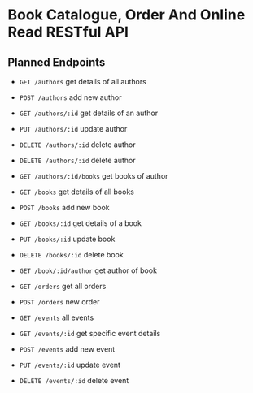 # Book Catalogue, Order And Online Read RESTful API

## Planned Endpoints
- `GET /authors` get details of all authors
- `POST /authors` add new author
- `GET /authors/:id` get details of an author
- `PUT /authors/:id` update author
- `DELETE /authors/:id` delete author
- `DELETE /authors/:id` delete author
- `GET /authors/:id/books` get books of author


- `GET /books` get details of all books
- `POST /books` add new book
- `GET /books/:id` get details of a book
- `PUT /books/:id` update book
- `DELETE /books/:id` delete book
- `GET /book/:id/author` get author of book


- `GET /orders` get all orders
- `POST /orders` new order


- `GET /events` all events
- `GET /events/:id` get specific event details
- `POST /events` add new event
- `PUT /events/:id` update event
- `DELETE /events/:id` delete event